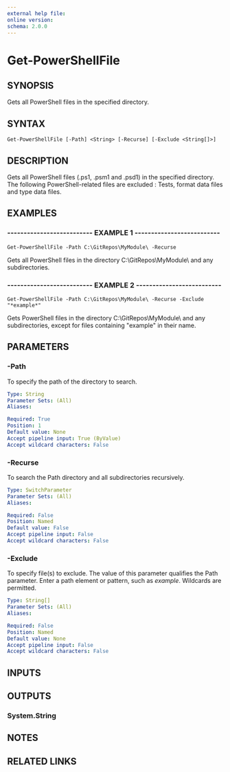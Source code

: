 ```yaml
---
external help file: 
online version: 
schema: 2.0.0
---
```


# Get-PowerShellFile

## SYNOPSIS
Gets all PowerShell files in the specified directory.

## SYNTAX

```
Get-PowerShellFile [-Path] <String> [-Recurse] [-Exclude <String[]>]
```

## DESCRIPTION
Gets all PowerShell files (.ps1, .psm1 and .psd1) in the specified directory.
The following PowerShell-related files are excluded : Tests, format data files and type data files.

## EXAMPLES

### -------------------------- EXAMPLE 1 --------------------------
```
Get-PowerShellFile -Path C:\GitRepos\MyModule\ -Recurse
```

Gets all PowerShell files in the directory C:\GitRepos\MyModule\ and any subdirectories.

### -------------------------- EXAMPLE 2 --------------------------
```
Get-PowerShellFile -Path C:\GitRepos\MyModule\ -Recurse -Exclude "*example*"
```

Gets PowerShell files in the directory C:\GitRepos\MyModule\ and any subdirectories, except for files containing "example" in their name.

## PARAMETERS

### -Path
To specify the path of the directory to search.

```yaml
Type: String
Parameter Sets: (All)
Aliases: 

Required: True
Position: 1
Default value: None
Accept pipeline input: True (ByValue)
Accept wildcard characters: False
```

### -Recurse
To search the Path directory and all subdirectories recursively.

```yaml
Type: SwitchParameter
Parameter Sets: (All)
Aliases: 

Required: False
Position: Named
Default value: False
Accept pipeline input: False
Accept wildcard characters: False
```

### -Exclude
To specify file(s) to exclude.
The value of this parameter qualifies the Path parameter.
Enter a path element or pattern, such as *example*.
Wildcards are permitted.

```yaml
Type: String[]
Parameter Sets: (All)
Aliases: 

Required: False
Position: Named
Default value: None
Accept pipeline input: False
Accept wildcard characters: False
```

## INPUTS

## OUTPUTS

### System.String

## NOTES

## RELATED LINKS

